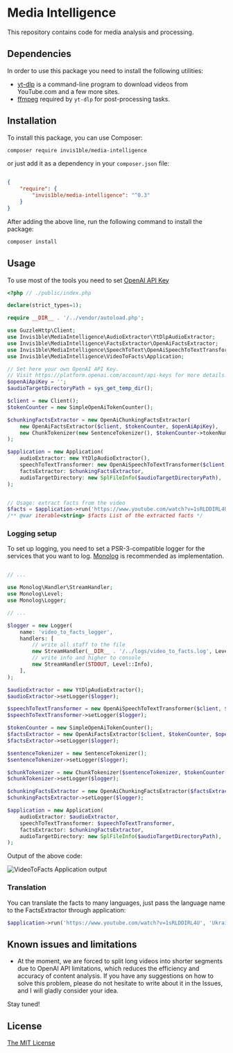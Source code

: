 Media Intelligence
==================

This repository contains code for media analysis and processing.


Dependencies
------------

In order to use this package you need to install the following utilities:

- [yt-dlp](https://github.com/yt-dlp/yt-dlp) is a command-line program to download videos from YouTube.com and a few more sites.
- [ffmpeg](https://www.ffmpeg.org/) required by `yt-dlp` for post-processing tasks.


Installation
------------

To install this package, you can use Composer:

```bash
composer require invis1ble/media-intelligence
```

or just add it as a dependency in your `composer.json` file:

```json

{
    "require": {
        "invis1ble/media-intelligence": "^0.3"
    }
}
```

After adding the above line, run the following command to install the package:

```bash
composer install
```


Usage
-----

To use most of the tools you need to set [OpenAI API Key](https://platform.openai.com/account/api-keys)

```php
<?php // ./public/index.php

declare(strict_types=1);

require __DIR__ . '/../vendor/autoload.php';

use GuzzleHttp\Client;
use Invis1ble\MediaIntelligence\AudioExtractor\YtDlpAudioExtractor;
use Invis1ble\MediaIntelligence\FactsExtractor\OpenAiFactsExtractor;
use Invis1ble\MediaIntelligence\SpeechToText\OpenAiSpeechToTextTransformer;
use Invis1ble\MediaIntelligence\VideoToFacts\Application;

// Set here your own OpenAI API Key.
// Visit https://platform.openai.com/account/api-keys for more details.
$openAiApiKey = '';
$audioTargetDirectoryPath = sys_get_temp_dir();

$client = new Client();
$tokenCounter = new SimpleOpenAiTokenCounter();

$chunkingFactsExtractor = new OpenAiChunkingFactsExtractor(
    new OpenAiFactsExtractor($client, $tokenCounter, $openAiApiKey),
    new ChunkTokenizer(new SentenceTokenizer(), $tokenCounter->tokenNumberToSizeInBytes(2048))
);

$application = new Application(
    audioExtractor: new YtDlpAudioExtractor(),
    speechToTextTransformer: new OpenAiSpeechToTextTransformer($client, $openAiApiKey),
    factsExtractor: $chunkingFactsExtractor,
    audioTargetDirectory: new SplFileInfo($audioTargetDirectoryPath),
);


// Usage: extract facts from the video
$facts = $application->run('https://www.youtube.com/watch?v=1sRLDDIRL4U');
/** @var iterable<string> $facts List of the extracted facts */
```


### Logging setup

To set up logging, you need to set a PSR-3-compatible logger for the services that you want to log.
[Monolog](https://github.com/Seldaek/monolog) is recommended as implementation.

```php

// ...

use Monolog\Handler\StreamHandler;
use Monolog\Level;
use Monolog\Logger;

// ...

$logger = new Logger(
    name: 'video_to_facts_logger',
    handlers: [
        // write all staff to the file
        new StreamHandler(__DIR__ . '/../logs/video_to_facts.log', Level::Debug),
        // write info and higher to console
        new StreamHandler(STDOUT, Level::Info),
    ],
);

$audioExtractor = new YtDlpAudioExtractor();
$audioExtractor->setLogger($logger);

$speechToTextTransformer = new OpenAiSpeechToTextTransformer($client, $openAiApiKey);
$speechToTextTransformer->setLogger($logger);

$tokenCounter = new SimpleOpenAiTokenCounter();
$factsExtractor = new OpenAiFactsExtractor($client, $tokenCounter, $openAiApiKey);
$factsExtractor->setLogger($logger);

$sentenceTokenizer = new SentenceTokenizer();
$sentenceTokenizer->setLogger($logger);

$chunkTokenizer = new ChunkTokenizer($sentenceTokenizer, $tokenCounter->tokenNumberToSizeInBytes(2048));
$chunkTokenizer->setLogger($logger);

$chunkingFactsExtractor = new OpenAiChunkingFactsExtractor($factsExtractor, $chunkTokenizer);
$chunkingFactsExtractor->setLogger($logger);

$application = new Application(
    audioExtractor: $audioExtractor,
    speechToTextTransformer: $speechToTextTransformer,
    factsExtractor: $chunkingFactsExtractor,
    audioTargetDirectory: new SplFileInfo($audioTargetDirectoryPath),
);

```

Output of the above code:

![VideoToFacts Application output](https://user-images.githubusercontent.com/1710944/224415770-a28c6822-f55b-49d7-a5f6-3c95e79c583f.png)


### Translation

You can translate the facts to many languages, just pass the language name to the FactsExtractor through application:

```php
$application->run('https://www.youtube.com/watch?v=1sRLDDIRL4U', 'Ukrainian');
```


Known issues and limitations
----------------------------
- At the moment, we are forced to split long videos into shorter segments due to OpenAI API limitations, which reduces
the efficiency and accuracy of content analysis. If you have any suggestions on how to solve this problem,
please do not hesitate to write about it in the Issues, and I will gladly consider your idea.

Stay tuned!


License
-------

[The MIT License](./LICENSE)
